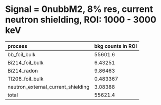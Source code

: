 # Signal = 0nubbM2, 8% res, current neutron shielding, ROI: 1000 - 3000 keV


| **process**                           | **bkg counts in ROI** |
|:--------------------------------------|:----------------------|
| bb\_foil\_bulk                        | 55601.6               |
| Bi214\_foil\_bulk                     | 6.43251               |
| Bi214\_radon                          | 9.86463               |
| Tl208\_foil\_bulk                     | 0.483367              |
| neutron\_external\_current\_shielding | 3.08388               |
| total                                 | 55621.4               |
